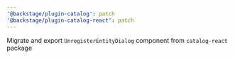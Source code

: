 ```yaml
---
'@backstage/plugin-catalog': patch
'@backstage/plugin-catalog-react': patch
---
```


Migrate and export `UnregisterEntityDialog` component from `catalog-react` package
